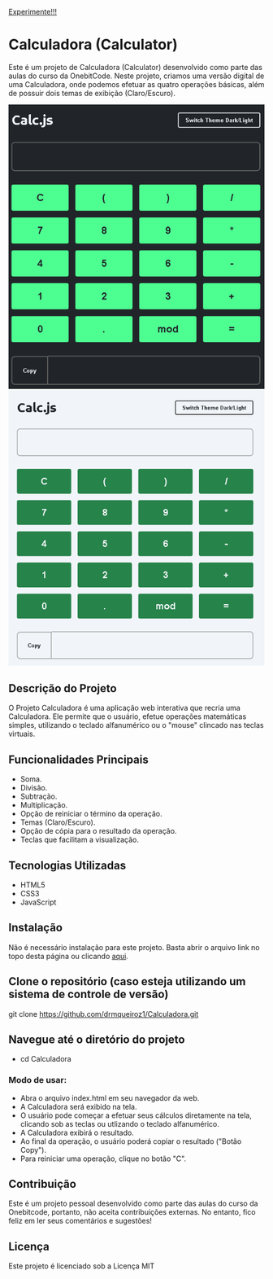 [Experimente!!!](https://drmqueiroz1.github.io/Calculadora/)

# Calculadora (Calculator)

Este é um projeto de Calculadora (Calculator) desenvolvido como parte das aulas do curso da OnebitCode. Neste projeto, criamos uma versão digital de uma Calculadora, 
onde podemos efetuar as quatro operações básicas, além de possuir dois temas de exibição (Claro/Escuro). 

![image](https://github.com/drmqueiroz1/Calculadora/blob/main/Escuro.png)  ![image](https://github.com/drmqueiroz1/Calculadora/blob/main/Claro.png)


## Descrição do Projeto
O Projeto Calculadora é uma aplicação web interativa que recria uma Calculadora. 
Ele permite que o usuário, efetue operações matemáticas simples, utilizando o teclado alfanumérico ou o "mouse" clincado nas teclas virtuais.

## Funcionalidades Principais
 - Soma.
 - Divisão.
 - Subtração.
 - Multiplicação.
 - Opção de reiniciar o término da operação.
 - Temas (Claro/Escuro).
 - Opção de cópia para o resultado da operação.
 - Teclas que facilitam a visualização.

## Tecnologias Utilizadas
 - HTML5
 - CSS3
 - JavaScript

## Instalação
Não é necessário instalação para este projeto. Basta abrir o arquivo link no topo desta página ou clicando [aqui](https://drmqueiroz1.github.io/Calculadora/).

## Clone o repositório (caso esteja utilizando um sistema de controle de versão)
git clone https://github.com/drmqueiroz1/Calculadora.git

## Navegue até o diretório do projeto
- cd Calculadora

### Modo de usar:

- Abra o arquivo index.html em seu navegador da web.
- A Calculadora será exibido na tela.
- O usuário pode começar a efetuar seus cálculos diretamente na tela, clicando sob as teclas ou utlizando o teclado alfanumérico.
- A Calculadora exibirá o resultado.
- Ao final da operação, o usuário poderá copiar o resultado ("Botão Copy").
- Para reiniciar uma operação, clique no botão "C".

## Contribuição
Este é um projeto pessoal desenvolvido como parte das aulas do curso da Onebitcode, portanto, não aceita contribuições externas. No entanto, fico feliz em ler seus comentários e sugestões!

## Licença
Este projeto é licenciado sob a Licença MIT 
